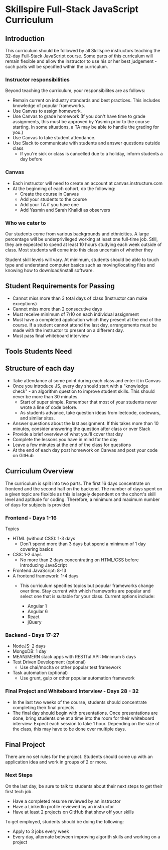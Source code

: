 # Skillspire Full-Stack JavaScript Curriculum

## Introduction

This curriculum should be followed by all Skillspire instructors teaching the 32-day Full-Stack JavaScript course. Some parts of this curriculum will remain flexible and allow the instructor to use his or her best judgement - such parts will be specified within the curriculum.  

### Instructor responsibilities

Beyond teaching the curriculum, your responsibilites are as follows:

* Remain current on industry standards and best practices. This includes knowledge of popular frameworks.
* Use Canvas to assign homework.
* Use Canvas to grade homework (If you don't have time to grade assignments, this must be approved by Yasmin prior to the course starting. In some situations, a TA may be able to handle the grading for you.)
* Use Canvas to take student attendance.
* Use Slack to communicate with students and answer questions outside class
	* If you're sick or class is cancelled due to a holiday, inform students a day 	before


### Canvas
* Each instructor will need to create an account at canvas.instructure.com
* At the beginning of each cohort, do the following:
	* Create the course in Canvas
	* Add your students to the course
	* Add your TA if you have one
	* Add Yasmin and Sarah Khalidi as observers

### Who we cater to
Our students come from various backgrounds and ethnicities. A large percentage will be underprivileged working at least one full-time job. Still, they are expected to spend at least 10 hours studying each week outside of class. Most students will come into this class uncertain of whether they 

Student skill levels will vary. At minimum, students should be able to touch type and understand computer basics such as moving/locating files and knowing how to download/install software. 

## Student Requirements for Passing

* Cannot miss more than 3 total days of class (Instructor can make exceptions)
* Cannot miss more than 2 consecutive days
* Must receive minimum of 7/10 on each individual assignment
* Must have a completed application which they present at the end of the course. If a student cannot attend the last day, arrangements must be made with the instructor to present on a different day.
* Must pass final whiteboard interview

## Tools Students Need

## Structure of each day
* Take attendance at some point during each class and enter it in Canvas
* Once you introduce JS, every day should start with a "knowledge check" - an algorithm question to improve student skills. This should never be more than 30 minutes. 
	* Start of super simple. Remember that most of your students never wrote a line of code before.
	* As students advance, take question ideas from leetcode, codewars, and similar sites.
* Answer questions about the last assignment. If this takes more than 10 minutes, consider answering the question after class or over Slack
* Provide a brief overview of what you'll cover that day 
* Complete the lessons you have in mind for the day
* Leave a few minutes at the end of the class for questions
* At the end of each day post homework on Canvas and post your code on GitHub

## Curriculum Overview

The curriculum is split into two parts. The first 16 days concentrate on frontend and the second half on the backend. The number of days spent on a given topic are flexible as this is largely dependent on the cohort's skill level and aptitude for coding. Therefore, a minimum and maximum number of days for subjects is provided

### Frontend - Days 1-16

Topics 

* HTML (without CSS): 1-3 days
	* Don't spend more than 3 days but spend a minimum of 1 day covering basics
* CSS: 1-2 days
	* No more than 2 days concentrating on HTML/CSS before introducing JavaScript
* Frontend JavaScript: 8-13
* A frontend framework: 1-4 days
	* This curriculum specifies topics but popular frameworks change over time. Stay current with which frameworks are popular and select one that is suitable for your class. Current options include:

		* Angular 1
		* Angular 6
		* React
		* jQuery

### Backend - Days 17-27

* NodeJS: 2 days
* MongoDB: 1 day
* MEAN/MERN stack apps with RESTful API: Minimum 5 days
* Test Driven Development (optional)
	* Use chai/mocha or other popular test framework
* Task automation (optional)
	* Use grunt, gulp or other popular automation framework

### Final Project and Whiteboard Interview - Days 28 - 32

* In the last two weeks of the course, students should concentrate completing their final projects.
* The final day should begin with presentations. Once presentations are done, bring students one at a time into the room for their whiteboard interview. Expect each session to take 1 hour. Depending on the size of the class, this may have to be done over multiple days.


## Final Project
There are no set rules for the project. Students should come up with an application idea and work in groups of 2 or more.

### Next Steps

On the last day, be sure to talk to students about their next steps to get their first tech job. 

* Have a completed resume reviewed by an instructor
* Have a LinkedIn profile reviewed by an instructor
* Have at least 2 projects on GitHub that show off your skills

To get employed, students should be doing the following:

* Apply to 3 jobs every week
* Every day, alternate between improving algorith skills and working on a project